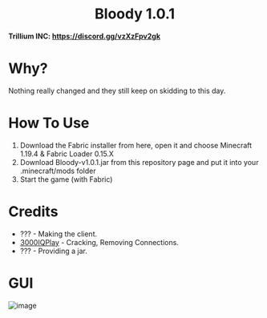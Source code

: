 <h1 align="center">Bloody 1.0.1</h1>

**Trillium INC: https://discord.gg/vzXzFpv2gk**

# Why?
Nothing really changed and they still keep on skidding to this day.

[3000IQPlayA]: https://github.com/3000IQPlay

# How To Use
1. Download the Fabric installer from here, open it and choose Minecraft 1.19.4 & Fabric Loader 0.15.X
2. Download Bloody-v1.0.1.jar from this repository page and put it into your .minecraft/mods folder
3. Start the game (with Fabric)

# Credits
- ??? - Making the client.
- [3000IQPlay][3000IQPlayA] - Cracking, Removing Connections.
- ??? - Providing a jar.

# GUI

![image](https://media.discordapp.net/attachments/1003219031635001414/1209215028293668975/DtTdQ1U.png?ex=65e61c40&is=65d3a740&hm=6ad8da8a4e18399d0e18efc3f0eebba37375433edf9156c69c16bff357c74861&=&format=webp&quality=lossless&width=825&height=463)
